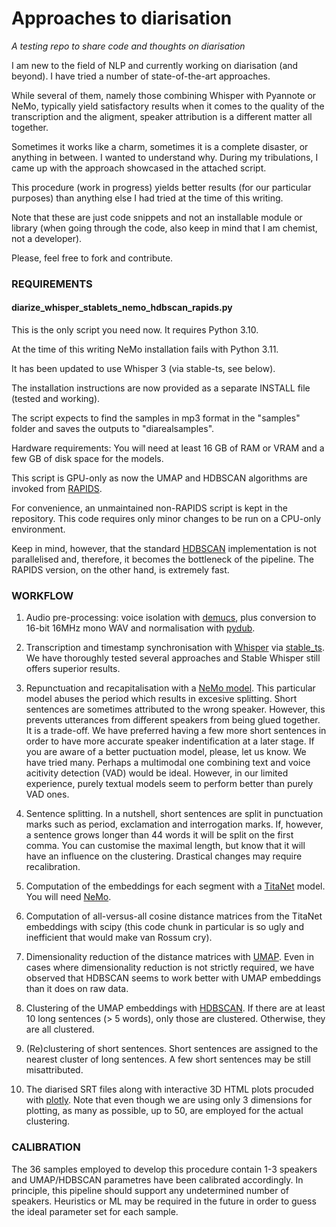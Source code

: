 # Approaches to diarisation

_A testing repo to share code and thoughts on diarisation_

I am new to the field of NLP and currently working on diarisation (and beyond). I have tried a number of state-of-the-art approaches. 

While several of them, namely those combining Whisper with Pyannote or NeMo, typically yield satisfactory results when it comes to the quality of the transcription and the aligment, speaker attribution is a different matter all together. 

Sometimes it works like a charm, sometimes it is a complete disaster, or anything in between. I wanted to understand why. During my tribulations, I came up with the approach showcased in the attached script.

This procedure (work in progress) yields better results (for our particular purposes) than anything else I had tried at the time of this writing. 

Note that these are just code snippets and not an installable module or library (when going through the code, also keep in mind that I am chemist, not a developer). 

Please, feel free to fork and contribute.

### REQUIREMENTS ###

#### diarize_whisper_stablets_nemo_hdbscan_rapids.py ####

This is the only script you need now. It requires Python 3.10.

At the time of this writing NeMo installation fails with Python 3.11.

It has been updated to use Whisper 3 (via stable-ts, see below).

The installation instructions are now provided as a separate INSTALL file (tested and working).

The script expects to find the samples in mp3 format in the "samples" folder and saves the outputs to "diarealsamples".

Hardware requirements: You will need at least 16 GB of RAM or VRAM and a few GB of disk space for the models. 

This script is GPU-only as now the UMAP and HDBSCAN algorithms are invoked from [RAPIDS](https://docs.rapids.ai/install#selector). 

For convenience, an unmaintained non-RAPIDS script is kept in the repository. This code requires only minor changes to be run on a CPU-only environment.

Keep in mind, however, that the standard [HDBSCAN](https://github.com/scikit-learn-contrib/hdbscan) implementation is not parallelised and, therefore, it becomes the bottleneck of the pipeline. The RAPIDS version, on the other hand, is extremely fast.

### WORKFLOW ###

1. Audio pre-processing: voice isolation with [demucs](https://github.com/facebookresearch/demucs), plus conversion to 16-bit 16MHz mono WAV and normalisation with [pydub](https://github.com/jiaaro/pydub).
   
2. Transcription and timestamp synchronisation with [Whisper](https://github.com/openai/whisper) via [stable_ts](https://github.com/jianfch/stable-ts). We have thoroughly tested several approaches and Stable Whisper still offers superior results.

3. Repunctuation and recapitalisation with a [NeMo model](https://docs.nvidia.com/deeplearning/nemo/user-guide/docs/en/main/nlp/punctuation_and_capitalization.html). This particular model abuses the period which results in excesive splitting. Short sentences are sometimes attributed to the wrong speaker. However, this prevents utterances from different speakers from being glued together. It is a trade-off. We have preferred having a few more short sentences in order to have more accurate speaker indentification at a later stage. If you are aware of a better puctuation model, please, let us know. We have tried many. Perhaps a multimodal one combining text and voice acitivity detection (VAD) would be ideal. However, in our limited experience, purely textual models seem to perform better than purely VAD ones.

4. Sentence splitting. In a nutshell, short sentences are split in punctuation marks such as period, exclamation and interrogation marks. If, however, a sentence grows longer than 44 words it will be split on the first comma. You can customise the maximal length, but know that it will have an influence on the clustering. Drastical changes may require recalibration.

5. Computation of the embeddings for each segment with a [TitaNet](https://huggingface.co/nvidia/speakerverification_en_titanet_large) model. You will need [NeMo](https://github.com/NVIDIA/NeMo).

6. Computation of all-versus-all cosine distance matrices from the TitaNet embeddings with scipy (this code chunk in particular is so ugly and inefficient that would make van Rossum cry).

7. Dimensionality reduction of the distance matrices with [UMAP](https://github.com/lmcinnes/umap). Even in cases where dimensionality reduction is not strictly required, we have observed that HDBSCAN seems to work better with UMAP embeddings than it does on raw data. 

8. Clustering of the UMAP embeddings with [HDBSCAN](https://github.com/scikit-learn-contrib/hdbscan). If there are at least 10 long sentences (> 5 words), only those are clustered. Otherwise, they are all clustered.
   
9. (Re)clustering of short sentences. Short sentences are assigned to the nearest cluster of long sentences. A few short sentences may be still misattributed.

10. The diarised SRT files along with interactive 3D HTML plots procuded with [plotly](https://github.com/plotly/plotly.py). Note that even though we are using only 3 dimensions for plotting, as many as possible, up to 50, are employed for the actual clustering.

### CALIBRATION ###

The 36 samples employed to develop this procedure contain 1-3 speakers and UMAP/HDBSCAN parametres have been calibrated accordingly. In principle, this pipeline should support any undetermined number of speakers. Heuristics or ML may be required in the future in order to guess the ideal parameter set for each sample. 
